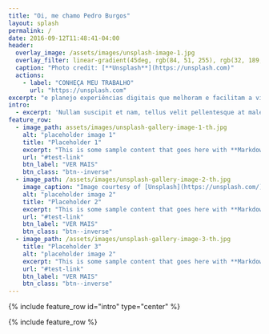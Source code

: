 ```yaml
---
title: "Oi, me chamo Pedro Burgos"
layout: splash
permalink: /
date: 2016-09-12T11:48:41-04:00
header:
  overlay_image: /assets/images/unsplash-image-1.jpg
  overlay_filter: linear-gradient(45deg, rgb(84, 51, 255), rgb(32, 189, 255), rgb(165, 254, 203))
  caption: "Photo credit: [**Unsplash**](https://unsplash.com)"
  actions:
    - label: "CONHEÇA MEU TRABALHO"
      url: "https://unsplash.com"
excerpt: "e planejo experiências digitais que melhoram e facilitam a vida dos usuários!"
intro: 
  - excerpt: 'Nullam suscipit et nam, tellus velit pellentesque at malesuada, enim eaque. Quis nulla, netus tempor in diam gravida tincidunt, *proin faucibus* voluptate felis id sollicitudin.'
feature_row:
  - image_path: assets/images/unsplash-gallery-image-1-th.jpg
    alt: "placeholder image 1"
    title: "Placeholder 1"
    excerpt: "This is some sample content that goes here with **Markdown** formatting."
    url: "#test-link"
    btn_label: "VER MAIS"
    btn_class: "btn--inverse"
  - image_path: /assets/images/unsplash-gallery-image-2-th.jpg
    image_caption: "Image courtesy of [Unsplash](https://unsplash.com/)"
    alt: "placeholder image 2"
    title: "Placeholder 2"
    excerpt: "This is some sample content that goes here with **Markdown** formatting."
    url: "#test-link"
    btn_label: "VER MAIS"
    btn_class: "btn--inverse"
  - image_path: /assets/images/unsplash-gallery-image-3-th.jpg
    title: "Placeholder 3"
    alt: "placeholder image 2"
    excerpt: "This is some sample content that goes here with **Markdown** formatting."
    url: "#test-link"
    btn_label: "VER MAIS"
    btn_class: "btn--inverse"
---
```


{% include feature_row id="intro" type="center" %}

{% include feature_row %}
